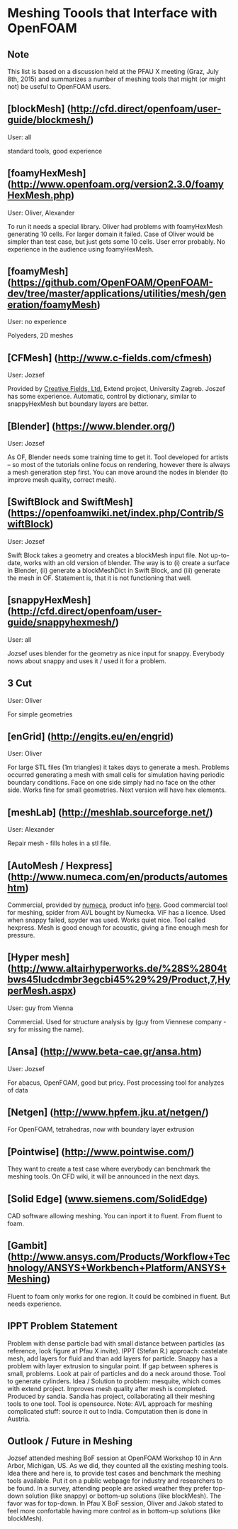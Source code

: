 Meshing Toools that Interface with OpenFOAM
=======================================
Note
-------
This list is based on a discussion held at the PFAU X meeting (Graz, July 8th, 2015) and summarizes a number of meshing tools that might (or might not) be useful to OpenFOAM users.

[blockMesh] (http://cfd.direct/openfoam/user-guide/blockmesh/)
-------------------
User: all

standard tools, good experience

[foamyHexMesh] (http://www.openfoam.org/version2.3.0/foamyHexMesh.php)
-------------------------
User: Oliver, Alexander

To run it needs a special library. Oliver had problems with foamyHexMesh generating 10 cells. For larger domain it failed.  Case of Oliver would be simpler than test case, but just gets some 10 cells. User error probably. No experience in the audience using foamyHexMesh. 

[foamyMesh] (https://github.com/OpenFOAM/OpenFOAM-dev/tree/master/applications/utilities/mesh/generation/foamyMesh)
-------------------------
User: no experience

Polyeders, 2D meshes

[CFMesh] (http://www.c-fields.com/cfmesh)
----------------------------
User: Jozsef

Provided by [Creative Fields, Ltd.](http://www.c-fields.com/) Extend project, University Zagreb. Joszef has some experience. Automatic, control by dictionary, similar to snappyHexMesh but boundary layers are better.

[Blender] (https://www.blender.org/)
----------------------------
User: Jozsef

As OF, Blender needs some training time to get it. Tool developed for artists – so most of the tutorials online focus on rendering, however there is always a mesh generation step first. You can move around the nodes in blender (to improve mesh quality, correct mesh).

[SwiftBlock and SwiftMesh] (https://openfoamwiki.net/index.php/Contrib/SwiftBlock)
------------------
User: Jozsef

Swift Block takes a geometry and creates a blockMesh input file. Not up-to-date, works with an old version of blender. The way is to (i) create a surface in Blender, (ii) generate a blockMeshDict in Swift Block, and (iii) generate the mesh in OF. Statement is, that it is not functioning that well.

[snappyHexMesh] (http://cfd.direct/openfoam/user-guide/snappyhexmesh/)
------------------
User: all

Jozsef uses blender for the geometry as nice input for snappy. Everybody nows about snappy and uses it / used it for a problem.

3 Cut
-------------------
User: Oliver

For simple geometries

[enGrid] (http://engits.eu/en/engrid)
-------------------
User: Oliver

For large STL files (1m triangles) it takes days to generate a mesh. Problems occurred generating a mesh with small cells for simulation having periodic boundary conditions. Face on one side simply had no face on the other side. Works fine for small geometries.
Next version will have hex elements.

[meshLab] (http://meshlab.sourceforge.net/)
-------------------
User: Alexander

Repair mesh - fills holes in a stl file.

[AutoMesh / Hexpress] (http://www.numeca.com/en/products/automeshtm)
---------
Commercial, provided by [numeca](http://www.numeca.com/), product info [here](http://www.numeca.com/en/products/automeshtm).
Good commercial tool for meshing, spider from AVL bought by Numecka. ViF has a licence. Used when snappy failed, spyder was used. Works quiet nice. Tool called hexpress. Mesh is good enough for acoustic, giving a fine enough mesh for pressure.

[Hyper mesh] (http://www.altairhyperworks.de/%28S%2804tbws45ludcdmbr3egcbi45%29%29/Product,7,HyperMesh.aspx)
----------------------
User: guy from Vienna

Commercial. Used for structure analysis by (guy from Viennese company - sry for missing the name).

[Ansa] (http://www.beta-cae.gr/ansa.htm)
---------------------
User: Jozsef

For abacus, OpenFOAM, good but pricy. Post processing tool for analyzes of data

[Netgen] (http://www.hpfem.jku.at/netgen/)
-------------------
For OpenFOAM, tetrahedras, now with boundary layer extrusion

[Pointwise] (http://www.pointwise.com/)
----------------------
They want to create a test case where everybody can benchmark the meshing tools. On CFD wiki, it will be announced in the next days.

[Solid Edge] (www.siemens.com/SolidEdge)
-----------------
CAD software allowing meshing. You can inport it to fluent. From fluent to foam.

[Gambit] (http://www.ansys.com/Products/Workflow+Technology/ANSYS+Workbench+Platform/ANSYS+Meshing)
-------------------
Fluent to foam only works for one region. It could be combined in fluent. But needs experience.

IPPT Problem Statement
-------------------
Problem with dense particle bad with small distance between particles (as reference, look figure at Pfau X invite).
IPPT (Stefan R.) approach: castelate mesh, add layers for fluid and than add layers for particle. Snappy has a problem with layer extrusion to singular point. If gap between spheres is small, problems. Look at pair of particles and do a neck around those. Tool to generate cylinders.
Idea / Solution to problem: mesquite, which comes with extend project. Improves mesh quality after mesh is completed. Produced by sandia. Sandia has project, collaborating all their meshing tools to one tool. Tool is opensource.
Note: AVL approach for meshing complicated stuff: source it out to India. Computation then is done in Austria.

Outlook / Future in Meshing
-------------------
Jozsef attended meshing BoF session at OpenFOAM Workshop 10 in Ann Arbor, Michigan, US.
As we did, they counted all the existing meshing tools. Idea there and here is, to provide test cases and benchmark the meshing tools available. Put it on a public webpage for industry and researchers to be found.
In a survey, attending people are asked weather they prefer top-down solution (like snappy) or bottom-up solutions (like blockMesh). The favor was for top-down.
In Pfau X BoF session, Oliver and Jakob stated to feel more confortable having more control as in bottom-up solutions (like blockMesh).
